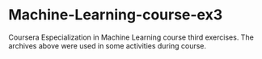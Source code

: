 # Machine-Learning-course-ex3
Coursera Especialization in Machine Learning course third exercises. The archives above were used in some activities during course.
